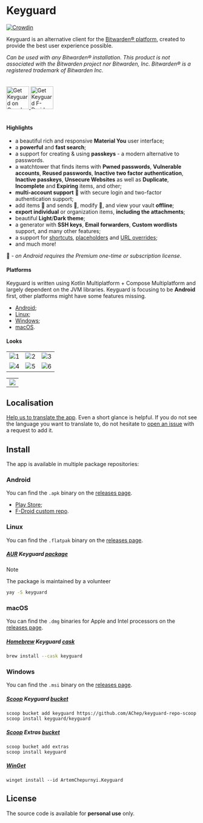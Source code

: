 # Keyguard

[![Crowdin](https://badges.crowdin.net/keyguard/localized.svg)](https://crowdin.com/project/keyguard)

Keyguard is an alternative client for the [Bitwarden® platform](https://bitwarden.com/), created to provide the best user experience possible.

_Can be used with any Bitwarden® installation. This product is not associated with the Bitwarden project nor Bitwarden, Inc. Bitwarden® is a registered trademark of Bitwarden Inc._

<a href="https://play.google.com/store/apps/details?id=com.artemchep.keyguard">
  <img alt="Get Keyguard on Google Play" vspace="20"
       src="https://play.google.com/intl/en_us/badges/images/generic/en-play-badge.png" height="60" />
</a>

<a href="https://gh.artemchep.com/keyguard-repo-fdroid/repo">
  <img src="https://github.com/AChep/keyguard-app/blob/master/artwork/badge_fdroid.png"
       alt="Get Keyguard F-Droid repository"
       vspace="20"
       height="60" />
</a>

#### Highlights
- a beautiful rich and responsive **Material You** user interface;
- a **powerful** and **fast search**;
- a support for creating & using **passkeys** - a modern alternative to passwords.
- a watchtower that finds items with **Pwned passwords**, **Vulnerable accounts**, **Reused passwords**, **Inactive two factor authentication**, **Inactive passkeys**, **Unsecure Websites** as well as **Duplicate**, **Incomplete** and **Expiring** items, and other;
- **multi-account support** 🌠 with secure login and two-factor authentication support;
- add items 🌠 and sends 🌠, modify 🌠, and view your vault **offline**;
- **export individual** or organization items, **including the attachments**; 
- beautiful **Light**/**Dark theme**;
- a generator with **SSH keys**, **Email forwarders**, **Custom wordlists** support, and many other features; 
- a support for [shortcuts](wiki/SHORTCUTS.md), [placeholders](wiki/PLACEHOLDERS.md) and [URL overrides](wiki/URL_OVERRIDE.md);
- and much more!

🌠 _- on Android requires the Premium one-time or subscription license_. 

#### Platforms
Keyguard is written using Kotlin Multiplatform + Compose Multiplatform and largely dependent on the JVM libraries. Keyguard is focusing to be **Android** first, other platforms might have some features missing.

- [Android](#android);
- [Linux](#linux);
- [Windows](#windows);
- [macOS](#macos).

#### Looks

|        |        |        |
| :----: | :----: | :----: |
| ![1](https://github.com/AChep/keyguard-app/blob/master/screenshots/phone/Screenshot_20230928_233006.png) | ![2](https://github.com/AChep/keyguard-app/blob/master/screenshots/phone/Screenshot_20230928_233040.png) | ![3](https://github.com/AChep/keyguard-app/blob/master/screenshots/phone/Screenshot_20230928_233118.png) | 
| ![4](https://github.com/AChep/keyguard-app/blob/master/screenshots/phone/Screenshot_20230928_233159.png) | ![5](https://github.com/AChep/keyguard-app/blob/master/screenshots/phone/Screenshot_20230928_233236.png) | ![6](https://github.com/AChep/keyguard-app/blob/master/screenshots/phone/Screenshot_20230928_233342.png) |

|        |
| :----: |
| ![](https://github.com/AChep/keyguard-app/blob/master/screenshots/tablet10/Screenshot_20240306-111704.png) |

## Localisation

 [Help us to translate the app](https://crowdin.com/project/keyguard). Even a short glance is helpful. 
 If you do not see the language you want to translate to, do not hesitate to [open an issue](https://github.com/AChep/AcDisplay/issues/new) with a request to add it.

 
## Install

The app is available in multiple package repositories:

### Android
You can find the `.apk` binary on the [releases page](https://github.com/AChep/keyguard-app/releases/latest).
- [Play Store](https://play.google.com/store/apps/details?id=com.artemchep.keyguard);
- [F-Droid custom repo](https://gh.artemchep.com/keyguard-repo-fdroid/repo).

### Linux
You can find the `.flatpak` binary on the [releases page](https://github.com/AChep/keyguard-app/releases/latest).

##### [AUR](https://aur.archlinux.org/) Keyguard [package](https://aur.archlinux.org/packages/keyguard)
> [!NOTE]
> The package is maintained by a volunteer
```sh
yay -S keyguard
```

### macOS
You can find the `.dmg` binaries for Apple and Intel processors on the [releases page](https://github.com/AChep/keyguard-app/releases/latest).

##### [Homebrew](https://brew.sh/) Keyguard [cask](https://formulae.brew.sh/cask/keyguard)
```sh
brew install --cask keyguard
```

### Windows
You can find the `.msi` binary on the [releases page](https://github.com/AChep/keyguard-app/releases/latest).

##### [Scoop](https://scoop.sh/) Keyguard [bucket](https://github.com/AChep/keyguard-repo-scoop)
```pwsh
scoop bucket add keyguard https://github.com/AChep/keyguard-repo-scoop
scoop install keyguard/keyguard
```

##### [Scoop](https://scoop.sh/) Extras [bucket](https://github.com/ScoopInstaller/Extras)
```pwsh
scoop bucket add extras
scoop install keyguard
```

##### [WinGet](https://aka.ms/getwinget)
```pwsh
winget install --id ArtemChepurnyi.Keyguard
```

## License

The source code is available for **personal use** only.
